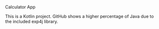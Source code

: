 Calculator App

This is a Kotlin project. GitHub shows a higher percentage of Java due to the included exp4j library.
